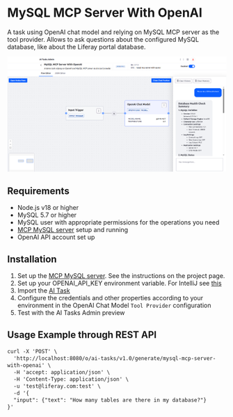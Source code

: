 # MySQL MCP Server With OpenAI

A task using OpenAI chat model and relying on MySQL MCP server as the tool provider. Allows to ask questions about the configured MySQL database, like about the Liferay portal database.

![MySQL MCP Server With OpenAI](mysql-mcp-server-with-openai.png "MySQL MCP Server With OpenAI")

## Requirements

* Node.js v18 or higher
* MySQL 5.7 or higher
* MySQL user with appropriate permissions for the operations you need
* [MCP MySQL server](https://github.com/benborla/mcp-server-mysql) setup and running
* OpenAI API account set up

## Installation

1. Set up the [MCP MySQL server](https://github.com/benborla/mcp-server-mysql). See the instructions on the project page.
1. Set up your OPENAI_API_KEY environment variable. For IntelliJ see [this](https://www.jetbrains.com/help/objc/add-environment-variables-and-program-arguments.html)
1. Import the [AI Task](./mysql-mcp-server-with-openai.json)
1. Configure the credentials and other properties according to your environment in the OpenAI Chat Model `Tool Provider` configuration
1. Test with the AI Tasks Admin preview

## Usage Example through REST API

```
curl -X 'POST' \
  'http://localhost:8080/o/ai-tasks/v1.0/generate/mysql-mcp-server-with-openai' \
  -H 'accept: application/json' \
  -H 'Content-Type: application/json' \
  -u 'test@liferay.com:test' \
  -d '{
  "input": {"text": "How many tables are there in my database?"}
}'
```


